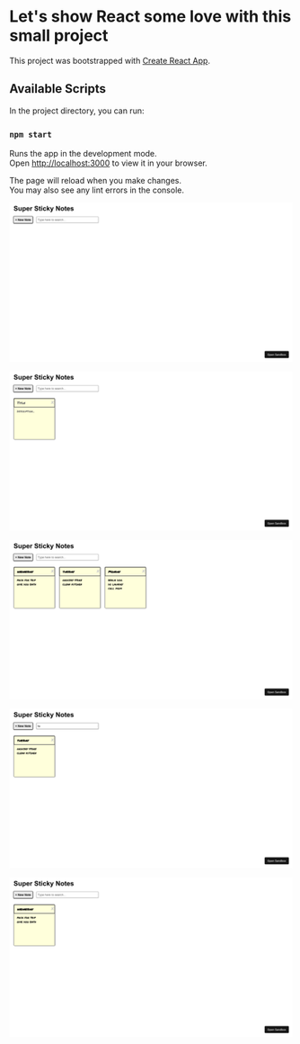 # Let's show React some love with this small project

This project was bootstrapped with [Create React App](https://github.com/facebook/create-react-app).

## Available Scripts

In the project directory, you can run:

### `npm start`

Runs the app in the development mode.\
Open [http://localhost:3000](http://localhost:3000) to view it in your browser.

The page will reload when you make changes.\
You may also see any lint errors in the console.

<p align="center">
  <img src="https://github.com/mbruce10/Sticky-Notes-App/blob/main/images/1-ui.png" alt="The UI at its starting point.">
</p>

<p align="center">
<img src="https://github.com/mbruce10/Sticky-Notes-App/blob/main/images/2-add-note.png" alt="The UI when a note is added"></p>

<p align="center">
<img src="https://github.com/mbruce10/Sticky-Notes-App/blob/main/images/4-notes-created.png" alt="The UI when notes are created">
</p>

<p align="center">
<img src="https://github.com/mbruce10/Sticky-Notes-App/blob/main/images/5-search-note.png" alt="The UI dynamically filtering in real time with search input">
</p>

<p align="center">
<img src="https://github.com/mbruce10/Sticky-Notes-App/blob/main/images/6-delete-note.png" alt="The UI after deleting a note">
</p>

